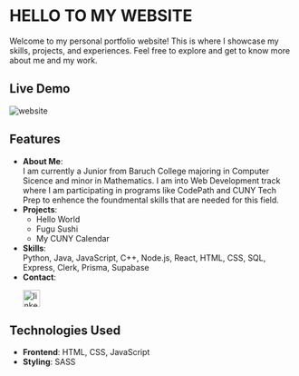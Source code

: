 # HELLO TO MY WEBSITE

Welcome to my personal portfolio website! This is where I showcase my skills, projects, and experiences. Feel free to explore and get to know more about me and my work.

## Live Demo
![website](https://github.com/user-attachments/assets/45278931-2f2b-40c6-b3af-0b38e002d463)


## Features

- **About Me**:
  <br>I am currently a Junior from Baruch College majoring in Computer Sicence and minor in Mathematics. I am into Web Development track where I am participating in programs like CodePath and CUNY Tech Prep to enhence the foundmental skills that are needed for this field.</br>
- **Projects**: 
  <ul>
    <li>Hello World</li>
    <li>Fugu Sushi</li>
    <li>My CUNY Calendar</li>
  </ul>
- **Skills**:
  <br>Python, Java, JavaScript, C++, Node.js, React, HTML, CSS, SQL, Express, Clerk, Prisma, Supabase </br>
- **Contact**:
  <p><a href="https://www.linkedin.com/in/jing-wangw12/" target="_blank"> <img src="https://raw.githubusercontent.com/maurodesouza/profile-readme-generator/master/src/assets/icons/social/linkedin/default.svg" width="30" height="30" alt="linkedin logo"  /> </a> </p>

## Technologies Used

- **Frontend**: HTML, CSS, JavaScript
- **Styling**: SASS
